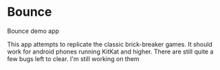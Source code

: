# Bounce
Bounce demo app

This app attempts to replicate the classic brick-breaker games. It should work for android phones running KitKat and higher. There are still quite a few bugs left to clear. I'm still working on them
